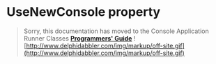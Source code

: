 <a href='Hidden comment: 
$Rev$
$Date$
'></a>

# UseNewConsole property #

> Sorry, this documentation has moved to the Console Application Runner Classes **[Programmers' Guide](http://wiki.delphidabbler.com/index.php/Docs/TPJCustomConsoleAppUseNewConsole)** ![http://www.delphidabbler.com/img/markup/off-site.gif](http://www.delphidabbler.com/img/markup/off-site.gif)
